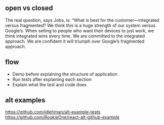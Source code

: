 open vs closed
--------------

The real question, says Jobs, is: “What is best for the customer—integrated versus fragmented? We think this is a huge strength of our system versus Google’s. When selling to people who want their devices to just work, we think integrated wins every time. We are committed to the integrated approach. We are confident it will triumph over Google’s fragmented approach.

flow
----

- Demo before explaining the structure of application
- Run tests after explaining each section
- Explain what the test and code does

alt examples
------------
https://github.com/jdlehman/alt-example-tests
https://github.com/RookieOne/react-alt-github-example
